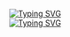 <a href="https://git.io/typing-svg"><img src="https://readme-typing-svg.demolab.com?font=Gruppo&size=40&duration=5500&pause=1000&color=C6FF00&multiline=true&random=false&width=435&lines=B4DP0S31D0N" alt="Typing SVG" /></a><br>
<a href="https://git.io/typing-svg"><img src="https://readme-typing-svg.demolab.com?font=Gruppo&size=25&duration=5000&pause=1000&color=EA008A&multiline=true&random=false&width=435&lines=CyberSecurity+Analyst+%7C+Security%2B+%7C+E%7CHE" alt="Typing SVG" /></a>
